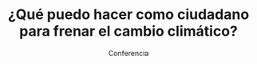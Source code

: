 ---
layout: post
title: "¿Qué puedo hacer como ciudadano para frenar el cambio climático?"
subtitle: "Conferencia"
background: "/img/posts/bg-cieza.jpg"
eventdate: 2019-02-26 12:00:00 +0100
category: "local"
tags: "cieza"
placeName: "IES los Albares."
placeMapsUrl: https://www.google.es/maps/place/Instituto+de+Educacion+Secundaria+Los+Albares/@38.2408135,-1.419141,17z/data=!4m5!3m4!1s0xd646c32a96c863f:0x65af0677af39a2d8!8m2!3d38.2344967!4d-1.4051741?hl=en
speakers:
    - name: Cayetano Gutiérrez Pérez
---